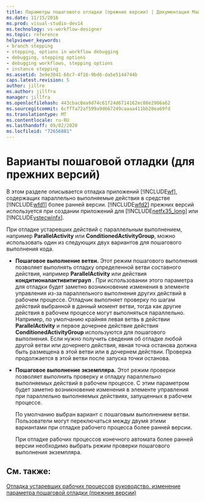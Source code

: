 ```yaml
---
title: Параметры пошагового отладки (прежние версии) | Документация Майкрософт
ms.date: 11/15/2016
ms.prod: visual-studio-dev14
ms.technology: vs-workflow-designer
ms.topic: reference
helpviewer_keywords:
- branch stepping
- stepping, options in workflow debugging
- debugging, stepping options
- debugging workflows, stepping options
- instance stepping
ms.assetid: 3e9e3041-68c7-4f16-9bd6-da5e5144744b
caps.latest.revision: 5
author: jillre
ms.author: jillfra
manager: jillfra
ms.openlocfilehash: 443cbac0ea9d74c61f24d6714162ec08e2906a62
ms.sourcegitcommit: 6cfffa72af599a9d667249caaaa411bb28ea69fd
ms.translationtype: MT
ms.contentlocale: ru-RU
ms.lasthandoff: 09/02/2020
ms.locfileid: "72656881"
---
```

# <a name="debug-stepping-options-legacy"></a>Варианты пошаговой отладки (для прежних версий)
В этом разделе описывается отладка приложений [!INCLUDE[wf](../includes/wf-md.md)], содержащих параллельно выполняемые действия в средстве [!INCLUDE[wfd1](../includes/wfd1-md.md)] более ранней версии. [!INCLUDE[wfd2](../includes/wfd2-md.md)] прежних версий используется при создании приложений для [!INCLUDE[netfx35_long](../includes/netfx35-long-md.md)] или [!INCLUDE[vstecwinfx](../includes/vstecwinfx-md.md)].

 При отладке устаревших действий с параллельным выполнением, например **ParallelActivity** или **ConditionedActivityGroup**, можно использовать один из следующих двух вариантов для пошагового выполнения кода.

- **Пошаговое выполнение ветви.** Этот режим пошагового выполнения позволяет выполнять отладку определенной ветви составного действия, например **ParallelActivity** или действия **кондитионалактивитиграуп** . При использовании этого параметра для отладки будет заметно возникновение изменения в элементе управления из-за параллельного выполнения других действий в рабочем процессе. Отладчик выполняет проверку по шагам действий выбранной в данный момент ветви, тогда как другие действия в рабочем процессе могут выполняться параллельно. Например, по умолчанию крайняя левая ветвь в действии **ParallelActivity** и первое дочернее действие действия **ConditionedActivityGroup** используются для пошагового выполнения. Если нужно получить сведения об отладке любой другой ветви или дочернего действия, явная точка останова должна быть размещена в этой ветви или в дочернем действии. Проверка продолжается в этой ветви после запуска точки останова.

- **Пошаговое выполнение экземпляра.** Этот режим проверки позволяет выполнить проверку и отладку параллельно выполняемых действий в рабочем процессе. С этим параметром будет заметно возникновение изменения в элементе управления при параллельно выполняемых действиях, запущенных в рабочем процессе.

  По умолчанию выбран вариант с пошаговым выполнением ветви. Пользователи могут переключаться между двумя этими вариантами при отладке рабочего процесса более ранней версии.

  При отладке рабочих процессов конечного автомата более ранней версии необходимо выбрать режим проверки пошагового выполнения экземпляра.

## <a name="see-also"></a>См. также:
 [Отладка устаревших рабочих процессов](../workflow-designer/debugging-legacy-workflows.md) [руководство. изменение параметра пошаговой отладки (прежние версии)](../workflow-designer/how-to-change-the-debug-stepping-option-legacy.md)